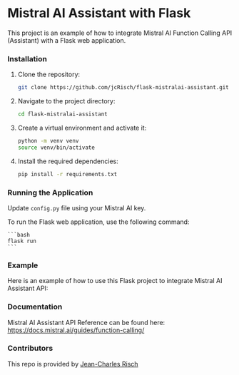# Mistral AI Assistant with Flask

This project is an example of how to integrate Mistral AI Function Calling API (Assistant) with a Flask web application.

### Installation

1. Clone the repository:

    ```bash
    git clone https://github.com/jcRisch/flask-mistralai-assistant.git
    ```

2. Navigate to the project directory:

    ```bash
    cd flask-mistralai-assistant
    ```

3. Create a virtual environment and activate it:

    ```bash
    python -m venv venv
    source venv/bin/activate
    ```

4. Install the required dependencies:

    ```bash
    pip install -r requirements.txt
    ```

### Running the Application

Update `config.py` file using your Mistral AI key.

To run the Flask web application, use the following command:

    ```bash
    flask run
    ```

### Example

Here is an example of how to use this Flask project to integrate Mistral AI Assistant API:

### Documentation

Mistral AI Assistant API Reference can be found here: https://docs.mistral.ai/guides/function-calling/

### Contributors

This repo is provided by [Jean-Charles Risch](https://www.linkedin.com/in/jean-charles-risch/)